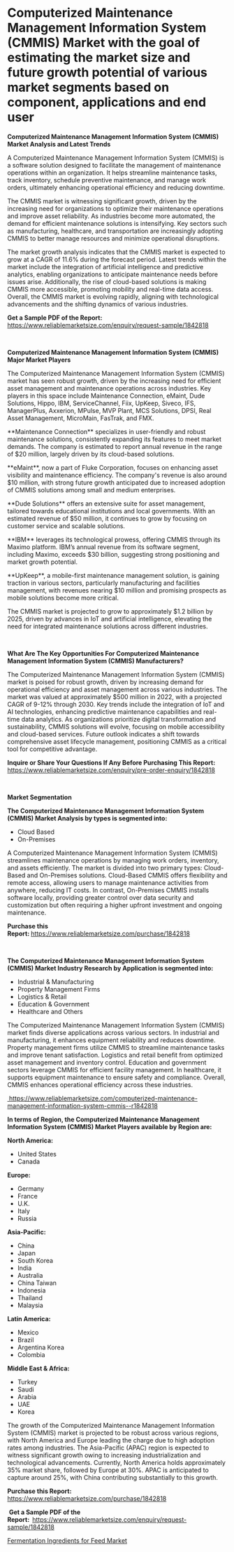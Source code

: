 <p><h1>Computerized Maintenance Management Information System (CMMIS) Market with the goal of estimating the market size and future growth potential of various market segments based on component, applications and end user</h1></p><p><strong>Computerized Maintenance Management Information System (CMMIS) Market Analysis and Latest Trends</strong></p>
<p><p>A Computerized Maintenance Management Information System (CMMIS) is a software solution designed to facilitate the management of maintenance operations within an organization. It helps streamline maintenance tasks, track inventory, schedule preventive maintenance, and manage work orders, ultimately enhancing operational efficiency and reducing downtime.</p><p>The CMMIS market is witnessing significant growth, driven by the increasing need for organizations to optimize their maintenance operations and improve asset reliability. As industries become more automated, the demand for efficient maintenance solutions is intensifying. Key sectors such as manufacturing, healthcare, and transportation are increasingly adopting CMMIS to better manage resources and minimize operational disruptions.</p><p>The market growth analysis indicates that the CMMIS market is expected to grow at a CAGR of 11.6% during the forecast period. Latest trends within the market include the integration of artificial intelligence and predictive analytics, enabling organizations to anticipate maintenance needs before issues arise. Additionally, the rise of cloud-based solutions is making CMMIS more accessible, promoting mobility and real-time data access. Overall, the CMMIS market is evolving rapidly, aligning with technological advancements and the shifting dynamics of various industries.</p></p>
<p><strong>Get a Sample PDF of the Report:&nbsp;</strong> <a href="https://www.reliablemarketsize.com/enquiry/request-sample/1842818?utm_campaign=1911&utm_medium=2&utm_source=Github&utm_content=ia&utm_term=01012025&utm_id=computerized-maintenance-management-information-system-cmmis">https://www.reliablemarketsize.com/enquiry/request-sample/1842818</a></p>
<p>&nbsp;</p>
<p><strong>Computerized Maintenance Management Information System (CMMIS) Major Market Players</strong></p>
<p><p>The Computerized Maintenance Management Information System (CMMIS) market has seen robust growth, driven by the increasing need for efficient asset management and maintenance operations across industries. Key players in this space include Maintenance Connection, eMaint, Dude Solutions, Hippo, IBM, ServiceChannel, Fiix, UpKeep, Siveco, IFS, ManagerPlus, Axxerion, MPulse, MVP Plant, MCS Solutions, DPSI, Real Asset Management, MicroMain, FasTrak, and FMX.</p><p>**Maintenance Connection** specializes in user-friendly and robust maintenance solutions, consistently expanding its features to meet market demands. The company is estimated to report annual revenue in the range of $20 million, largely driven by its cloud-based solutions.</p><p>**eMaint**, now a part of Fluke Corporation, focuses on enhancing asset visibility and maintenance efficiency. The company's revenue is also around $10 million, with strong future growth anticipated due to increased adoption of CMMIS solutions among small and medium enterprises.</p><p>**Dude Solutions** offers an extensive suite for asset management, tailored towards educational institutions and local governments. With an estimated revenue of $50 million, it continues to grow by focusing on customer service and scalable solutions.</p><p>**IBM** leverages its technological prowess, offering CMMIS through its Maximo platform. IBM’s annual revenue from its software segment, including Maximo, exceeds $30 billion, suggesting strong positioning and market growth potential.</p><p>**UpKeep**, a mobile-first maintenance management solution, is gaining traction in various sectors, particularly manufacturing and facilities management, with revenues nearing $10 million and promising prospects as mobile solutions become more critical.</p><p>The CMMIS market is projected to grow to approximately $1.2 billion by 2025, driven by advances in IoT and artificial intelligence, elevating the need for integrated maintenance solutions across different industries.</p></p>
<p>&nbsp;</p>
<p><strong>What Are The Key Opportunities For Computerized Maintenance Management Information System (CMMIS) Manufacturers?</strong></p>
<p><p>The Computerized Maintenance Management Information System (CMMIS) market is poised for robust growth, driven by increasing demand for operational efficiency and asset management across various industries. The market was valued at approximately $500 million in 2022, with a projected CAGR of 9-12% through 2030. Key trends include the integration of IoT and AI technologies, enhancing predictive maintenance capabilities and real-time data analytics. As organizations prioritize digital transformation and sustainability, CMMIS solutions will evolve, focusing on mobile accessibility and cloud-based services. Future outlook indicates a shift towards comprehensive asset lifecycle management, positioning CMMIS as a critical tool for competitive advantage.</p></p>
<p><strong>Inquire or Share Your Questions If Any Before Purchasing This Report:</strong> <a href="https://www.reliablemarketsize.com/enquiry/pre-order-enquiry/1842818?utm_campaign=1911&utm_medium=2&utm_source=Github&utm_content=ia&utm_term=01012025&utm_id=computerized-maintenance-management-information-system-cmmis">https://www.reliablemarketsize.com/enquiry/pre-order-enquiry/1842818</a></p>
<p>&nbsp;</p>
<p><strong>Market Segmentation</strong></p>
<p><strong>The Computerized Maintenance Management Information System (CMMIS) Market Analysis by types is segmented into:</strong></p>
<p><ul><li>Cloud Based</li><li>On-Premises</li></ul></p>
<p><p>A Computerized Maintenance Management Information System (CMMIS) streamlines maintenance operations by managing work orders, inventory, and assets efficiently. The market is divided into two primary types: Cloud-Based and On-Premises solutions. Cloud-Based CMMIS offers flexibility and remote access, allowing users to manage maintenance activities from anywhere, reducing IT costs. In contrast, On-Premises CMMIS installs software locally, providing greater control over data security and customization but often requiring a higher upfront investment and ongoing maintenance.</p></p>
<p><strong>Purchase this Report:&nbsp;</strong><a href="https://www.reliablemarketsize.com/purchase/1842818?utm_campaign=1911&utm_medium=2&utm_source=Github&utm_content=ia&utm_term=01012025&utm_id=computerized-maintenance-management-information-system-cmmis">https://www.reliablemarketsize.com/purchase/1842818</a></p>
<p>&nbsp;</p>
<p><strong>The Computerized Maintenance Management Information System (CMMIS) Market Industry Research by Application is segmented into:</strong></p>
<p><ul><li>Industrial & Manufacturing</li><li>Property Management Firms</li><li>Logistics & Retail</li><li>Education & Government</li><li>Healthcare and Others</li></ul></p>
<p><p>The Computerized Maintenance Management Information System (CMMIS) market finds diverse applications across various sectors. In industrial and manufacturing, it enhances equipment reliability and reduces downtime. Property management firms utilize CMMIS to streamline maintenance tasks and improve tenant satisfaction. Logistics and retail benefit from optimized asset management and inventory control. Education and government sectors leverage CMMIS for efficient facility management. In healthcare, it supports equipment maintenance to ensure safety and compliance. Overall, CMMIS enhances operational efficiency across these industries.</p></p>
<p><a href="https://www.reliablemarketsize.com/computerized-maintenance-management-information-system-cmmis--r1842818?utm_campaign=1911&utm_medium=2&utm_source=Github&utm_content=ia&utm_term=01012025&utm_id=computerized-maintenance-management-information-system-cmmis">&nbsp;https://www.reliablemarketsize.com/computerized-maintenance-management-information-system-cmmis--r1842818</a></p>
<p><strong>In terms of Region, the Computerized Maintenance Management Information System (CMMIS) Market Players available by Region are:</strong></p>
<p>
    <p> <strong> North America: </strong>
        <ul>
            <li>United States</li>
            <li>Canada</li>
        </ul>
        </p> 
    <p> <strong> Europe: </strong>
        <ul>
            <li>Germany</li>
            <li>France</li>
            <li>U.K.</li>
            <li>Italy</li>
            <li>Russia</li>
        </ul>
        </p> 
    <p> <strong> Asia-Pacific: </strong>
        <ul>
            <li>China</li>
            <li>Japan</li>
            <li>South Korea</li>
            <li>India</li>
            <li>Australia</li>
            <li>China Taiwan</li>
            <li>Indonesia</li>
            <li>Thailand</li>
            <li>Malaysia</li>
        </ul>
        </p> 
    <p> <strong> Latin America: </strong>
        <ul>
            <li>Mexico</li>
            <li>Brazil</li>
            <li>Argentina Korea</li>
            <li>Colombia</li>
        </ul>
        </p> 
    <p> <strong> Middle East & Africa: </strong>
        <ul>
            <li>Turkey</li>
            <li>Saudi</li>
            <li>Arabia</li>
            <li>UAE</li>
            <li>Korea</li>
        </ul>
    </p>
    </p>
<p><p>The growth of the Computerized Maintenance Management Information System (CMMIS) market is projected to be robust across various regions, with North America and Europe leading the charge due to high adoption rates among industries. The Asia-Pacific (APAC) region is expected to witness significant growth owing to increasing industrialization and technological advancements. Currently, North America holds approximately 35% market share, followed by Europe at 30%. APAC is anticipated to capture around 25%, with China contributing substantially to this growth.</p></p>
<p><strong>Purchase this Report: </strong><a href="https://www.reliablemarketsize.com/purchase/1842818?utm_campaign=1911&utm_medium=2&utm_source=Github&utm_content=ia&utm_term=01012025&utm_id=computerized-maintenance-management-information-system-cmmis">https://www.reliablemarketsize.com/purchase/1842818</a></p>
<p>&nbsp;<strong>Get a Sample PDF of the Report:&nbsp;&nbsp;</strong><a href="https://www.reliablemarketsize.com/enquiry/request-sample/1842818?utm_campaign=1911&utm_medium=2&utm_source=Github&utm_content=ia&utm_term=01012025&utm_id=computerized-maintenance-management-information-system-cmmis">https://www.reliablemarketsize.com/enquiry/request-sample/1842818</a></p>
<p><strong></strong></p>
<p><p><a href="https://github.com/gulaimolin/Market-Research-Report-List-6/blob/main/fermentation-ingredients-for-feed-market.md?utm_campaign=1911&utm_medium=2&utm_source=Github&utm_content=ia&utm_term=01012025&utm_id=computerized-maintenance-management-information-system-cmmis">Fermentation Ingredients for Feed Market</a></p></p>